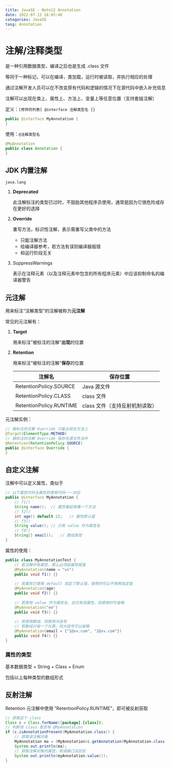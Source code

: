 ```yaml
---
title: JavaSE - Note12 Annotation
date: 2022-07-12 16:03:48
categories: JavaSE
tasg: Annotation
---
```


# 注解/注释类型

是一种引用数据类型，编译之后也是生成 .class 文件

等同于一种标记，可以在编译，类加载，运行时被读取，并执行相应的处理

通过注解开发人员可以在不改变原有代码和逻辑的情况下在源代码中嵌入补充信息

注解可以出现在类上、属性上、方法上、变量上等任意位置（支持套娃注解）

定义：`[修饰符列表] @interface 注解类型名 {}`

```java
public @interface MyAnnotation {
}
```

使用：`@注解类型名`

```java
@MyAnnotation
public class Annotation {
}
```

## JDK 内置注解

`java.lang`

1. **Deprecated**

   此注解标注的类型已过时，不鼓励其他程序员使用，通常是因为它很危险或存在更好的选择

2. **Override**

   重写方法，标识性注解，表示需重写父类中的方法

   - 只能注解方法
   - 给编译器参考，若方法有误则编译器报错
   - 和运行阶段无关

3. SuppressWarnings

   表示在注释元素（以及注释元素中包含的所有程序元素）中应该抑制命名的编译器警告

## 元注解

用来标注“注解类型”的注解被称为**元注解**

常见的元注解有：

1. **Target**

   用来标注”被标注的注解“**出现**的位置

2. **Retention**

   用来标注“被标注的注解”**保存**的位置

   | 注解名                  | 保存位置                       |
   | ----------------------- | ------------------------------ |
   | RetentionPolicy.SOURCE  | Java 源文件                    |
   | RetentionPolicy.CLASS   | class 文件                     |
   | RetentionPolicy.RUNTIME | class 文件（支持反射机制读取） |

元注解实例：

```java
// 被标注的注解 Override 只能出现在方法上
@Target(ElementType.METHOD)
// 被标注的注解 Override 保存在源文件当中
@Retention(RetentionPolicy.SOURCE)
public @interface Override {
}
```

## 自定义注解

注解中可以定义属性，类似于

```java
// 以下属性代码与属性的使用代码一一对应
public @interface MyAnnotation {
    // f1()
    String name();	// 属性看起来像一个方法
    // f2()
    int age() default 22;	// 属性默认值
    // f3()
    String value();	// 只有 value 作为属性名
    // f4()
    String[] email();	// 数组类型
}
```

属性的使用：

```java
public class MyAnnotationTest {
    // 若注解中有属性，那么必须给属性赋值
    @MyAnnotation(name = "vv")
    public void f1() {}
    
    // 若属性已使用 default 指定了默认值，使用时可以不用再指定值
    @MyAnnotation(age)
    public void f2() {}
    
    // 若使用 value 作为属性名，且仅有该属性，则使用时可省略
    @MyAnnotation("ee")
    public void f3() {}
    
    // 若使用数组，则使用大括号
    // 若数组只有一个元素，则大括号可以省略
    @MyAnnotation(email = {"1@vv.com", "2@vv.com"})
    public void f4() {}
}
```

### 属性的类型

基本数据类型 + String + Class + Enum

包括以上每种类型的数组形式

## 反射注解

Retention 元注解中使用 “RetentionPolicy.RUNTIME”，即可被反射获取

```java
// 获取这个 class
Class c = Class.forName([package].[class]);
// 判断该 class 是否有 @MyAnnotation
if (c.isAnnotationPresent(MyAnnotation.class)) {
    // 获取该注解对象
    MyAnnotation ma = (MyAnnotation)c.getAnnotation(MyAnnotation.class);
    System.out.println(ma);
    // 获取注解对象的属性，和调接口没区别
    System.out.println(myAnnotation.value());
}

```

